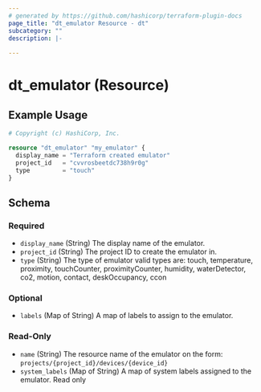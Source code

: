 ```yaml
---
# generated by https://github.com/hashicorp/terraform-plugin-docs
page_title: "dt_emulator Resource - dt"
subcategory: ""
description: |-
  
---
```


# dt_emulator (Resource)



## Example Usage

```terraform
# Copyright (c) HashiCorp, Inc.

resource "dt_emulator" "my_emulator" {
  display_name = "Terraform created emulator"
  project_id   = "cvvrosbeetdc738h9r0g"
  type         = "touch"
}
```

<!-- schema generated by tfplugindocs -->
## Schema

### Required

- `display_name` (String) The display name of the emulator.
- `project_id` (String) The project ID to create the emulator in.
- `type` (String) The type of emulator valid types are: touch, temperature, proximity, touchCounter, proximityCounter, humidity, waterDetector, co2, motion, contact, deskOccupancy, ccon

### Optional

- `labels` (Map of String) A map of labels to assign to the emulator.

### Read-Only

- `name` (String) The resource name of the emulator on the form: `projects/{project_id}/devices/{device_id}`
- `system_labels` (Map of String) A map of system labels assigned to the emulator. Read only
